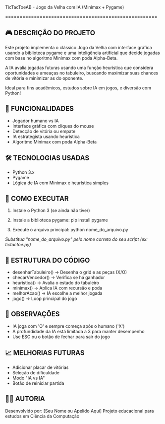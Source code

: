 TicTacToeAB - Jogo da Velha com IA (Minimax + Pygame)

=====================================================

🎮 DESCRIÇÃO DO PROJETO
------------------------
Este projeto implementa o clássico Jogo da Velha com interface gráfica usando a biblioteca pygame
e uma inteligência artificial que decide jogadas com base no algoritmo Minimax com poda Alpha-Beta.

A IA avalia jogadas futuras usando uma função heurística que considera oportunidades e ameaças
no tabuleiro, buscando maximizar suas chances de vitória e minimizar as do oponente.

Ideal para fins acadêmicos, estudos sobre IA em jogos, e diversão com Python!


🧠 FUNCIONALIDADES
-------------------
- Jogador humano vs IA
- Interface gráfica com cliques do mouse
- Detecção de vitória ou empate
- IA estrategista usando heurística
- Algoritmo Minimax com poda Alpha-Beta


🛠️ TECNOLOGIAS USADAS
-----------------------
- Python 3.x
- Pygame
- Lógica de IA com Minimax e heurística simples


🚀 COMO EXECUTAR
-----------------
1. Instale o Python 3 (se ainda não tiver)
2. Instale a biblioteca pygame:
   pip install pygame

3. Execute o arquivo principal:
   python nome_do_arquivo.py

*Substitua "nome_do_arquivo.py" pelo nome correto do seu script (ex: tictactoe.py)*


📂 ESTRUTURA DO CÓDIGO
-----------------------
- desenharTabuleiro()   → Desenha o grid e as peças (X/O)
- checarVencedor()      → Verifica se há ganhador
- heuristica()          → Avalia o estado do tabuleiro
- minimax()             → Aplica IA com recursão e poda
- melhorAcao()          → IA escolhe a melhor jogada
- jogo()                → Loop principal do jogo


🧩 OBSERVAÇÕES
---------------
- IA joga com 'O' e sempre começa após o humano ('X')
- A profundidade da IA está limitada a 3 para manter desempenho
- Use ESC ou o botão de fechar para sair do jogo


📈 MELHORIAS FUTURAS
---------------------
- Adicionar placar de vitórias
- Seleção de dificuldade
- Modo "IA vs IA"
- Botão de reiniciar partida


👨‍💻 AUTORIA
-------------
Desenvolvido por: [Seu Nome ou Apelido Aqui]
Projeto educacional para estudos em Ciência da Computação

